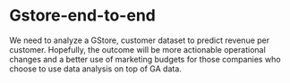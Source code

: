 # Gstore-end-to-end
We need to analyze a GStore, customer dataset to predict revenue per customer. Hopefully, the outcome will be more actionable operational changes and a better use of marketing budgets for those companies who choose to use data analysis on top of GA data.

